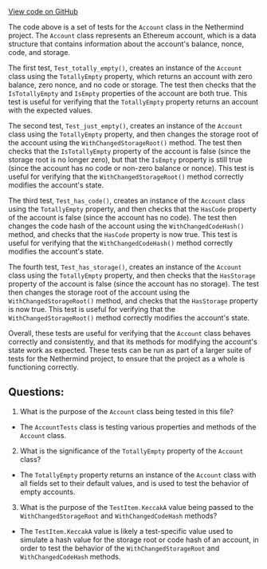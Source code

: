[View code on GitHub](https://github.com/NethermindEth/nethermind/src/Nethermind/Nethermind.Core.Test/AccountTests.cs)

The code above is a set of tests for the `Account` class in the Nethermind project. The `Account` class represents an Ethereum account, which is a data structure that contains information about the account's balance, nonce, code, and storage. 

The first test, `Test_totally_empty()`, creates an instance of the `Account` class using the `TotallyEmpty` property, which returns an account with zero balance, zero nonce, and no code or storage. The test then checks that the `IsTotallyEmpty` and `IsEmpty` properties of the account are both true. This test is useful for verifying that the `TotallyEmpty` property returns an account with the expected values.

The second test, `Test_just_empty()`, creates an instance of the `Account` class using the `TotallyEmpty` property, and then changes the storage root of the account using the `WithChangedStorageRoot()` method. The test then checks that the `IsTotallyEmpty` property of the account is false (since the storage root is no longer zero), but that the `IsEmpty` property is still true (since the account has no code or non-zero balance or nonce). This test is useful for verifying that the `WithChangedStorageRoot()` method correctly modifies the account's state.

The third test, `Test_has_code()`, creates an instance of the `Account` class using the `TotallyEmpty` property, and then checks that the `HasCode` property of the account is false (since the account has no code). The test then changes the code hash of the account using the `WithChangedCodeHash()` method, and checks that the `HasCode` property is now true. This test is useful for verifying that the `WithChangedCodeHash()` method correctly modifies the account's state.

The fourth test, `Test_has_storage()`, creates an instance of the `Account` class using the `TotallyEmpty` property, and then checks that the `HasStorage` property of the account is false (since the account has no storage). The test then changes the storage root of the account using the `WithChangedStorageRoot()` method, and checks that the `HasStorage` property is now true. This test is useful for verifying that the `WithChangedStorageRoot()` method correctly modifies the account's state.

Overall, these tests are useful for verifying that the `Account` class behaves correctly and consistently, and that its methods for modifying the account's state work as expected. These tests can be run as part of a larger suite of tests for the Nethermind project, to ensure that the project as a whole is functioning correctly.
## Questions: 
 1. What is the purpose of the `Account` class being tested in this file?
- The `AccountTests` class is testing various properties and methods of the `Account` class.
2. What is the significance of the `TotallyEmpty` property of the `Account` class?
- The `TotallyEmpty` property returns an instance of the `Account` class with all fields set to their default values, and is used to test the behavior of empty accounts.
3. What is the purpose of the `TestItem.KeccakA` value being passed to the `WithChangedStorageRoot` and `WithChangedCodeHash` methods?
- The `TestItem.KeccakA` value is likely a test-specific value used to simulate a hash value for the storage root or code hash of an account, in order to test the behavior of the `WithChangedStorageRoot` and `WithChangedCodeHash` methods.